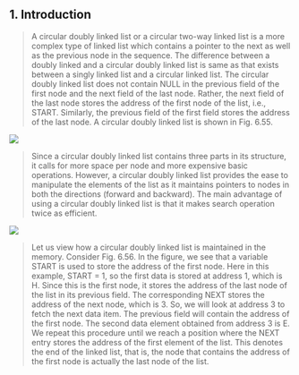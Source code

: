 ## 1. Introduction 


 >  A circular doubly linked list or a circular two-way linked list is a more complex type of linked 
list which contains a pointer to the next as well as the previous node in the sequence. The difference 
between a doubly linked and a circular doubly linked list is same as that exists between a singly 
linked list and a circular linked list. The circular doubly linked list does not contain NULL in the 
previous field of the first node and the next field of the last node. Rather, the next field of the last 
node stores the address of the first node of the list, i.e., START. Similarly, the previous field of the 
first field stores the address of the last node. A circular doubly linked list is shown in Fig. 6.55. 

 <img src = "/DSA-Using-C/image/list/55.png"> 

 > Since a circular doubly linked list contains three parts in its structure, it calls for more space 
per node and more expensive basic operations. However, a circular doubly linked list provides 
the ease to manipulate the elements of the list as it maintains pointers to nodes in both the directions 
(forward and backward). The main advantage of using a circular doubly linked list is that it makes 
search operation twice as efficient. 

 <img src = "/DSA-Using-C/image/list/56.png"> 

 > Let us view how a circular doubly linked list is maintained in the 
memory. Consider Fig. 6.56. In the figure, we see that a variable 
START is used to store the address of the first node. Here in this 
example, START = 1, so the first data is stored at address 1, which is 
H. Since this is the first node, it stores the address of the last node 
of the list in its previous field. The corresponding NEXT stores the 
address of the next node, which is 3. So, we will look at address 
3 to fetch the next data item. The previous field will contain the 
address of the first node. The second data element obtained from 
address 3 is E. We repeat this procedure until we reach a position 
where the NEXT entry stores the address of the first element of the 
list. This denotes the end of the linked list, that is, the node that 
contains the address of the first node is actually the last node of 
the list.
 
